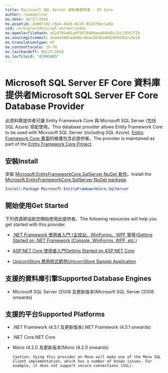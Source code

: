 ```yaml
---
title: Microsoft SQL Server 資料庫提供者 - EF Core
author: rowanmiller
ms.date: 10/27/2016
ms.assetid: 2e007c82-c6e4-45bb-8129-851b79ec1a0a
uid: core/providers/sql-server/index
ms.openlocfilehash: a524794a61a9f5078998aea04b45c31c19357f2b
ms.sourcegitcommit: dadee5905ada9ecdbae28363a682950383ce3e10
ms.translationtype: HT
ms.contentlocale: zh-TW
ms.lasthandoff: 08/27/2018
ms.locfileid: "42995665"
---
```

# <a name="microsoft-sql-server-ef-core-database-provider"></a><span data-ttu-id="7e281-102">Microsoft SQL Server EF Core 資料庫提供者</span><span class="sxs-lookup"><span data-stu-id="7e281-102">Microsoft SQL Server EF Core Database Provider</span></span>

<span data-ttu-id="7e281-103">此資料庫提供者可讓 Entity Framework Core 與 Microsoft SQL Server (包括 SQL Azure) 搭配使用。</span><span class="sxs-lookup"><span data-stu-id="7e281-103">This database provider allows Entity Framework Core to be used with Microsoft SQL Server (including SQL Azure).</span></span> <span data-ttu-id="7e281-104">[Entity Framework Core 專案](https://github.com/aspnet/EntityFrameworkCore)的維護包含此提供者。</span><span class="sxs-lookup"><span data-stu-id="7e281-104">The provider is maintained as part of the [Entity Framework Core Project](https://github.com/aspnet/EntityFrameworkCore).</span></span>

## <a name="install"></a><span data-ttu-id="7e281-105">安裝</span><span class="sxs-lookup"><span data-stu-id="7e281-105">Install</span></span>

<span data-ttu-id="7e281-106">安裝 [Microsoft.EntityFrameworkCore.SqlServer NuGet 套件](https://www.nuget.org/packages/Microsoft.EntityFrameworkCore.SqlServer/)。</span><span class="sxs-lookup"><span data-stu-id="7e281-106">Install the [Microsoft.EntityFrameworkCore.SqlServer NuGet package](https://www.nuget.org/packages/Microsoft.EntityFrameworkCore.SqlServer/).</span></span>

``` powershell
Install-Package Microsoft.EntityFrameworkCore.SqlServer
```

## <a name="get-started"></a><span data-ttu-id="7e281-107">開始使用</span><span class="sxs-lookup"><span data-stu-id="7e281-107">Get Started</span></span>

<span data-ttu-id="7e281-108">下列資源將協助您開始使用此提供者。</span><span class="sxs-lookup"><span data-stu-id="7e281-108">The following resources will help you get started with this provider.</span></span>
* [<span data-ttu-id="7e281-109">.NET Framework 使用者入門 (主控台、WinForms、WPF 等等)</span><span class="sxs-lookup"><span data-stu-id="7e281-109">Getting Started on .NET Framework (Console, WinForms, WPF, etc.)</span></span>](../../get-started/full-dotnet/index.md)

* [<span data-ttu-id="7e281-110">ASP.NET Core 使用者入門</span><span class="sxs-lookup"><span data-stu-id="7e281-110">Getting Started on ASP.NET Core</span></span>](../../get-started/aspnetcore/index.md)

* [<span data-ttu-id="7e281-111">UnicornStore 應用程式範例</span><span class="sxs-lookup"><span data-stu-id="7e281-111">UnicornStore Sample Application</span></span>](https://github.com/rowanmiller/UnicornStore/tree/master/UnicornStore)

## <a name="supported-database-engines"></a><span data-ttu-id="7e281-112">支援的資料庫引擎</span><span class="sxs-lookup"><span data-stu-id="7e281-112">Supported Database Engines</span></span>

* <span data-ttu-id="7e281-113">Microsoft SQL Server (2008 及更新版本)</span><span class="sxs-lookup"><span data-stu-id="7e281-113">Microsoft SQL Server (2008 onwards)</span></span>

## <a name="supported-platforms"></a><span data-ttu-id="7e281-114">支援的平台</span><span class="sxs-lookup"><span data-stu-id="7e281-114">Supported Platforms</span></span>

* <span data-ttu-id="7e281-115">.NET Framework (4.5.1 及更新版本)</span><span class="sxs-lookup"><span data-stu-id="7e281-115">.NET Framework (4.5.1 onwards)</span></span>

* <span data-ttu-id="7e281-116">.NET Core</span><span class="sxs-lookup"><span data-stu-id="7e281-116">.NET Core</span></span>

* <span data-ttu-id="7e281-117">Mono (4.2.0 及更新版本)</span><span class="sxs-lookup"><span data-stu-id="7e281-117">Mono (4.2.0 onwards)</span></span>

      Caution: Using this provider on Mono will make use of the Mono SQL Client implementation, which has a number of known issues. For example, it does not support secure connections (SSL).
